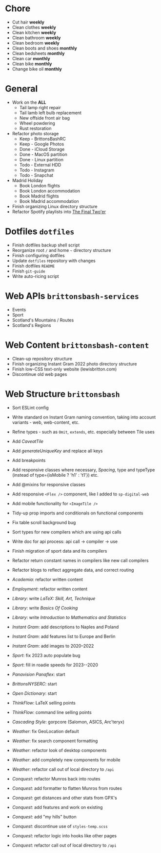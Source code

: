 # Chore

- Cut hair **weekly**
- Clean clothes **weekly**
- Clean kitchen **weekly**
- Clean bathroom **weekly**
- Clean bedroom **weekly**
- Clean boots and shoes **monthly**
- Clean bedsheets **monthly**
- Clean car **monthly**
- Clean bike **monthly**
- Change bike oil **monthly**

# General

- Work on the **ALL**
  - Tail lamp right repair
  - Tail lamb left bulb replacement
  - New offside front air bag
  - Wheel powdering
  - Rust restoration
- Refactor photo storage
  - Keep - BrittonsBashRC
  - Keep - Google Photos
  - Done - iCloud Storage
  - Done - MacOS partition
  - Done - Linux partition
  - Todo - External HDD
  - Todo - Instagram
  - Todo - Snapchat
- Madrid Holiday
  - Book London flights
  - Book London accommodation
  - Book Madrid flights
  - Book Madrid accommodation
- Finish organizing Linux directory structure
- Refactor Spotify playlists into [The Final Two'er](./the-final-twoer-discs.md)

# Dotfiles `dotfiles`

- Finish dotfiles backup shell script
- Reorganize root `/` and home `~` directory structure
- Finish configuring dotfiles
- Update `dotfiles` repository with changes
- Finish dotfiles `README`
- Finish `git-guide`
- Write auto-ricing script

# Web APIs `brittonsbash-services`

- Events
- Sport
- Scotland's Mountains / Routes
- Scotland's Regions

# Web Content `brittonsbash-content`

- Clean-up repository structure
- Finish organizing Instant Gram 2022 photo directory structure
- Finish low-CSS text-only website (lewisbritton.com)
- Discontinue old web pages

# Web Structure `brittonsbash`

- Sort ESLint config
- Write standard on Instant Gram naming convention, taking into account variants - web, web-content, etc.
- Refine types - such as `Omit`, `extends`, etc. especially between Tile uses
- Add _CaveatTile_
- Add _generateUniqueKey_ and replace all keys
- Add breakpoints
- Add responsive classes where necessary, _Spacing_, type and typeType (instead of type={isMobile ? 'h1' : 't1'}) etc.
- Add @mixins for responsive classes
- Add responsive `<Flex />` component, like I added to `sp-digital-web`
- Add mobile functionality for `<ImageTile />`
- Tidy-up prop imports and conditionals on functional components
- Fix table scroll background bug
- Sort types for new compilers which are using api calls
- Write doc for api process: api call -> compiler -> use
- Finish migration of sport data and its compilers
- Refactor return constant names in compilers like new call compilers
- Refactor blogs to reflect aggregate data, and correct routing

- _Academia_: refactor written content
- _Employment_: refactor written content

- _Library_: write _LaTeX: Skill, Art, Technique_
- _Library_: write _Basics Of Cooking_
- _Library_: write _Introduction to Mathematics and Statistics_

- _Instant Gram_: add descriptions to Naples and Poland
- _Instant Gram_: add features list to Europe and Berlin
- _Instant Gram_: add images to 2020–2022

- _Sport_: fix 2023 auto populate bug
- _Sport_: fill in roadie speeds for 2023--2020

- _Panavision Panaflex_: start

- _BrittonsNYSERC_: start

- _Open Dictionary_: start

- _ThinkFlow_: LaTeX selling points
- _ThinkFlow_: command line selling points

- _Cascading Style_: gorpcore (Salomon, ASICS, Arc'teryx)

- _Weather_: fix GeoLocation default
- _Weather_: fix search component formatting
- _Weather_: refactor look of desktop components
- _Weather_: add completely new components for mobile
- _Weather_: refactor call out of local directory to `/api`

- _Conquest_: refactor Munros back into routes
- _Conquest_: add formatter to flatten Munros from routes
- _Conquest_: get distances and other stats from GPX's
- _Conquest_: add features and work on existing
- _Conquest_: add "my hills" button
- _Conquest_: discontinue use of `styles-temp.scss`
- _Conquest_: refactor logic into hooks like other pages
- _Conquest_: refactor call out of local directory to `/api`
